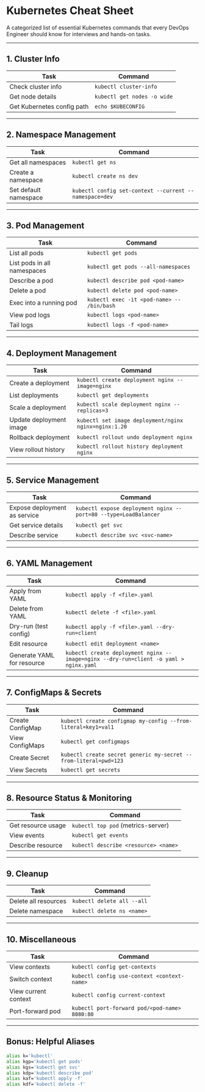 # Kubernetes Cheat Sheet
A categorized list of essential Kubernetes commands that every DevOps Engineer should know for interviews and hands-on tasks.

---

## 1. Cluster Info

| Task                        | Command                                 |
|-----------------------------|------------------------------------------|
| Check cluster info          | `kubectl cluster-info`                   |
| Get node details            | `kubectl get nodes -o wide`              |
| Get Kubernetes config path  | `echo $KUBECONFIG`                       |

---

## 2. Namespace Management

| Task                          | Command                                |
|-------------------------------|-----------------------------------------|
| Get all namespaces            | `kubectl get ns`                        |
| Create a namespace            | `kubectl create ns dev`                 |
| Set default namespace         | `kubectl config set-context --current --namespace=dev` |

---

## 3. Pod Management

| Task                            | Command                                 |
|----------------------------------|------------------------------------------|
| List all pods                   | `kubectl get pods`                       |
| List pods in all namespaces     | `kubectl get pods --all-namespaces`      |
| Describe a pod                  | `kubectl describe pod <pod-name>`        |
| Delete a pod                    | `kubectl delete pod <pod-name>`          |
| Exec into a running pod        | `kubectl exec -it <pod-name> -- /bin/bash` |
| View pod logs                  | `kubectl logs <pod-name>`                |
| Tail logs                      | `kubectl logs -f <pod-name>`             |

---

## 4. Deployment Management

| Task                           | Command                                               |
|--------------------------------|--------------------------------------------------------|
| Create a deployment            | `kubectl create deployment nginx --image=nginx`        |
| List deployments               | `kubectl get deployments`                             |
| Scale a deployment             | `kubectl scale deployment nginx --replicas=3`         |
| Update deployment image        | `kubectl set image deployment/nginx nginx=nginx:1.20` |
| Rollback deployment            | `kubectl rollout undo deployment nginx`               |
| View rollout history           | `kubectl rollout history deployment nginx`            |

---

## 5. Service Management

| Task                           | Command                                                    |
|--------------------------------|-------------------------------------------------------------|
| Expose deployment as service   | `kubectl expose deployment nginx --port=80 --type=LoadBalancer` |
| Get service details            | `kubectl get svc`                                           |
| Describe service               | `kubectl describe svc <svc-name>`                           |

---

## 6. YAML Management

| Task                        | Command                                             |
|-----------------------------|------------------------------------------------------|
| Apply from YAML             | `kubectl apply -f <file>.yaml`                      |
| Delete from YAML            | `kubectl delete -f <file>.yaml`                     |
| Dry-run (test config)       | `kubectl apply -f <file>.yaml --dry-run=client`     |
| Edit resource               | `kubectl edit deployment <name>`                    |
| Generate YAML for resource  | `kubectl create deployment nginx --image=nginx --dry-run=client -o yaml > nginx.yaml` |

---

## 7. ConfigMaps & Secrets

| Task                            | Command                                                      |
|----------------------------------|---------------------------------------------------------------|
| Create ConfigMap                | `kubectl create configmap my-config --from-literal=key1=val1` |
| View ConfigMaps                 | `kubectl get configmaps`                                      |
| Create Secret                   | `kubectl create secret generic my-secret --from-literal=pwd=123` |
| View Secrets                    | `kubectl get secrets`                                         |

---

## 8. Resource Status & Monitoring

| Task                    | Command                            |
|-------------------------|-------------------------------------|
| Get resource usage      | `kubectl top pod` (metrics-server)  |
| View events             | `kubectl get events`                |
| Describe resource       | `kubectl describe <resource> <name>`|

---

## 9. Cleanup

| Task                   | Command                             |
|------------------------|--------------------------------------|
| Delete all resources   | `kubectl delete all --all`           |
| Delete namespace       | `kubectl delete ns <name>`           |

---

## 10. Miscellaneous

| Task                                | Command                                        |
|-------------------------------------|------------------------------------------------|
| View contexts                       | `kubectl config get-contexts`                  |
| Switch context                      | `kubectl config use-context <context-name>`    |
| View current context                | `kubectl config current-context`               |
| Port-forward pod                    | `kubectl port-forward pod/<pod-name> 8080:80`  |

---

## Bonus: Helpful Aliases

```bash
alias k='kubectl'
alias kgp='kubectl get pods'
alias kgs='kubectl get svc'
alias kdp='kubectl describe pod'
alias kaf='kubectl apply -f'
alias kdf='kubectl delete -f'
